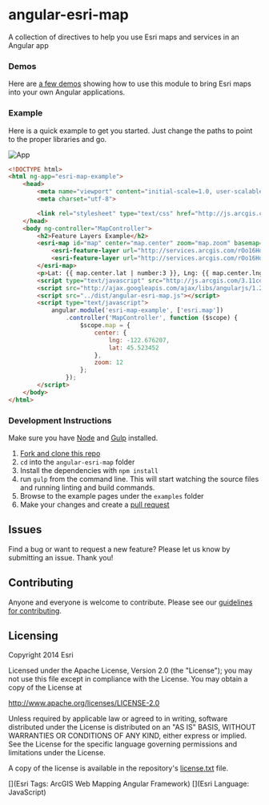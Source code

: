 angular-esri-map
================

A collection of directives to help you use Esri maps and services in an Angular app

### Demos
Here are [a few demos](http://esri.github.io/angular-esri-map/app/index.html) showing how to use this module to bring Esri maps into your own Angular applications.

### Example
Here is a quick example to get you started. Just change the paths to point to the proper libraries and go.

![App](https://raw.github.com/Esri/angular-esri-map/master/angular-esri-map.png)

```html
<!DOCTYPE html>
<html ng-app="esri-map-example">
    <head>
        <meta name="viewport" content="initial-scale=1.0, user-scalable=no">
        <meta charset="utf-8">

        <link rel="stylesheet" type="text/css" href="http://js.arcgis.com/3.11/esri/css/esri.css">
    </head>
    <body ng-controller="MapController">
        <h2>Feature Layers Example</h2>
        <esri-map id="map" center="map.center" zoom="map.zoom" basemap="topo">
            <esri-feature-layer url="http://services.arcgis.com/rOo16HdIMeOBI4Mb/arcgis/rest/services/Portland_Parks/FeatureServer/0"></esri-feature-layer>
            <esri-feature-layer url="http://services.arcgis.com/rOo16HdIMeOBI4Mb/arcgis/rest/services/Heritage_Trees_Portland/FeatureServer/0"></esri-feature-layer>
        </esri-map>
        <p>Lat: {{ map.center.lat | number:3 }}, Lng: {{ map.center.lng | number:3 }}, Zoom: {{map.zoom}}</p>
        <script type="text/javascript" src="http://js.arcgis.com/3.11compact"></script>
        <script src="http://ajax.googleapis.com/ajax/libs/angularjs/1.2.16/angular.js"></script>
        <script src="../dist/angular-esri-map.js"></script>
        <script type="text/javascript">
            angular.module('esri-map-example', ['esri.map'])
                .controller('MapController', function ($scope) {
                    $scope.map = {
                        center: {
                            lng: -122.676207,
                            lat: 45.523452
                        },
                        zoom: 12
                    };
                });
        </script>
    </body>
</html>
```

### Development Instructions

Make sure you have [Node](http://nodejs.org/) and  [Gulp](https://github.com/gulpjs/gulp/blob/master/docs/getting-started.md#getting-started) installed.

1. [Fork and clone this repo](https://help.github.com/articles/fork-a-repo)
2. `cd` into the `angular-esri-map` folder
5. Install the dependencies with `npm install`
5. run `gulp` from the command line. This will start watching the source files and running linting and build commands.
6. Browse to the example pages under the `examples` folder
7. Make your changes and create a [pull request](https://help.github.com/articles/creating-a-pull-request)

## Issues

Find a bug or want to request a new feature?  Please let us know by submitting an issue.  Thank you!

## Contributing

Anyone and everyone is welcome to contribute. Please see our [guidelines for contributing](https://github.com/esri/contributing).

## Licensing
Copyright 2014 Esri

Licensed under the Apache License, Version 2.0 (the "License");
you may not use this file except in compliance with the License.
You may obtain a copy of the License at

   http://www.apache.org/licenses/LICENSE-2.0

Unless required by applicable law or agreed to in writing, software
distributed under the License is distributed on an "AS IS" BASIS,
WITHOUT WARRANTIES OR CONDITIONS OF ANY KIND, either express or implied.
See the License for the specific language governing permissions and
limitations under the License.

A copy of the license is available in the repository's [license.txt]( https://raw.github.com/Esri/angular-esri-map/master/license.txt) file.

[](Esri Tags: ArcGIS Web Mapping Angular Framework)
[](Esri Language: JavaScript)